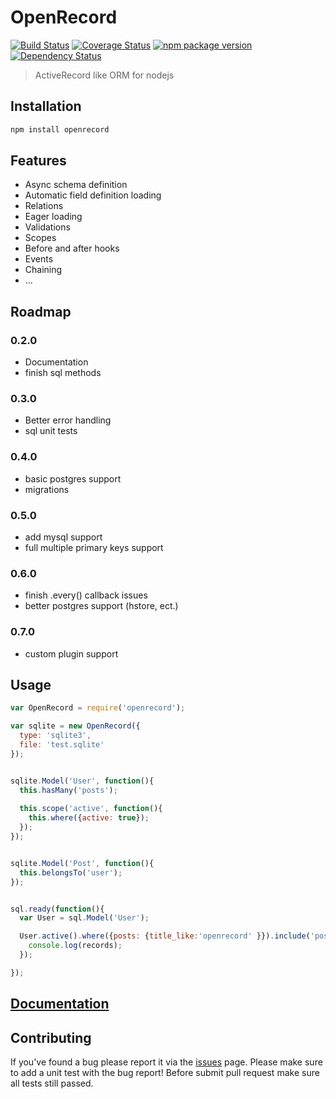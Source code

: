 OpenRecord
==========

[![Build Status](https://travis-ci.org/PhilWaldmann/openrecord.png)](https://travis-ci.org/PhilWaldmann/openrecord)
[![Coverage Status](https://coveralls.io/repos/PhilWaldmann/openrecord/badge.png)](https://coveralls.io/r/PhilWaldmann/openrecord)
[![npm package version](https://badge.fury.io/js/openrecord.png)](https://npmjs.org/package/openrecord)
[![Dependency Status](https://david-dm.org/PhilWaldmann/openrecord.png)](https://david-dm.org/PhilWaldmann/openrecord)

> ActiveRecord like ORM for nodejs


## Installation

```bash
npm install openrecord
```

## Features

* Async schema definition
* Automatic field definition loading
* Relations
* Eager loading
* Validations
* Scopes
* Before and after hooks
* Events
* Chaining
* ...

## Roadmap

### 0.2.0
* Documentation 
* finish sql methods

### 0.3.0
* Better error handling
* sql unit tests

### 0.4.0
* basic postgres support
* migrations

### 0.5.0
* add mysql support
* full multiple primary keys support

### 0.6.0
* finish .every() callback issues
* better postgres support (hstore, ect.)

### 0.7.0
* custom plugin support

## Usage

```js
var OpenRecord = require('openrecord');

var sqlite = new OpenRecord({
  type: 'sqlite3',
  file: 'test.sqlite'
});


sqlite.Model('User', function(){
  this.hasMany('posts');
    
  this.scope('active', function(){
    this.where({active: true});
  });
});


sqlite.Model('Post', function(){
  this.belongsTo('user');
});


sql.ready(function(){
  var User = sql.Model('User');

  User.active().where({posts: {title_like:'openrecord' }}).include('posts').exec(function(records){
    console.log(records);
  });

});

```

## [Documentation](http://philwaldmann.github.io/openrecord/)

## Contributing

If you've found a bug please report it via the [issues](/issues) page. Please make sure to add a unit test with the bug report!
Before submit pull request make sure all tests still passed. 